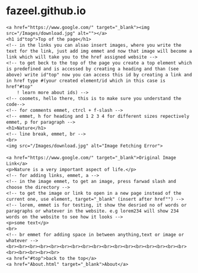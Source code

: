 # fazeel.github.io
<!-- to get started just type '!' in emmet-->
<!DOCTYPE html>
<html lang="en">
<head>
    <meta charset="UTF-8">
    <meta http-equiv="X-UA-Compatible" content="IE=edge">
    <meta name="viewport" content="width=device-width, initial-scale=1.0">
    <title>Document</title>
</head>
<body>

    <a href="https://www.google.com/" target="_blank"><img src="/Images/download.jpg" alt=""></a>
    <h1 id"top">Top of the page</h1>
    <!-- in the links you can alsao insert images, where you write the text for the link, just add img emmet and now that image will become a link which will take you to the href assigned website -->
    <!-- to get beck to the top of the page you create a top element which is predefined and is accessed by creating a heading and than (see above) write id"top" now you can access this id by creating a link and in href type #(your created element/id which in this case is href"#top"
        ! learn more about ids) -->
    <!-- coomets, hello there, this is to make sure you understand the code-->
    <!-- for comments emmet, ctrcl + f-slash -->
    <!-- emmet, h for heading and 1 2 3 4 for different sizes repectively
    emmet, p for paragraph -->
    <h1>Nature</h1>
    <!-- line break, emmet, br -->
    <br>
    <img src="/Images/download.jpg" alt="Image Fetching Error">

    <a href="https://www.google.com/" target="_blank">Original Image Link</a>
    <p>Nature is a very important aspect of life.</p>
    <!-- for adding links, emmet, a -->
    <!-- in the image emmet, to get an image, press farwad slash and choose the directory -->
    <!-- to get the image or link to open in a new page instead of the current one, use element, target="_blank" (insert after href"") -->
    <!-- lorem, emmet is for testing, it show the desried no of words or paragraphs or whatever in the website. e.g lorem234 will show 234 words on the website to see how it looks -->
    <p>some text</p>
    <br>
    <!-- br emmet for adding space in between anything,text or image or whatever -->
    <br><br><br><br><br><br><br><br><br><br><br><br><br><br><br><br><br><br><br><br><br><br>
    <a href="#top">back to the top</a>
    <a href="About.html" target="_blank">About</a>
</body>
</html>
<!-- ctr enter will make a new line of code where ever in the previous line of code you are. so you do nit have to get to the end of line and press enter to create a new line -->
